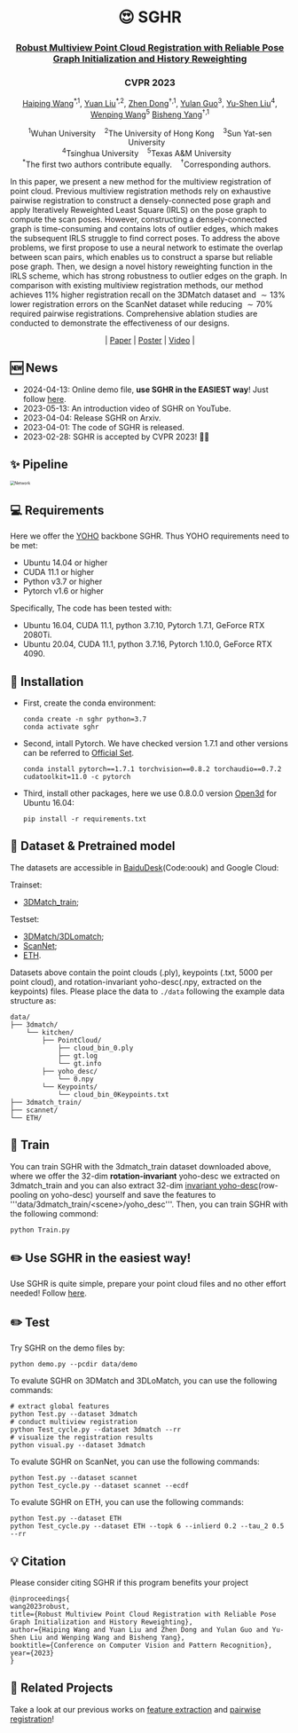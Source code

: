 <h1 align="center"> <p>😍 SGHR</p></h1>
<h3 align="center">
<a href="https://arxiv.org/abs/2304.00467" target="_blank">Robust Multiview Point Cloud Registration with Reliable Pose Graph Initialization and History Reweighting</a>
</h3>

<h3 align="center">
CVPR 2023
</h3>

<p align="center">
<a href="https://hpwang-whu.github.io/" target="_blank">Haiping Wang</a><sup>*,1</sup>, 
<a href="https://liuyuan-pal.github.io/" target="_blank">Yuan Liu</a><sup>*,2</sup>,
<a href="https://dongzhenwhu.github.io/" target="_blank">Zhen Dong</a><sup>&dagger;,1</sup>, 
<a href="http://yulanguo.me/" target="_blank">Yulan Guo</a><sup>3</sup>,
<a href="https://yushen-liu.github.io/" target="_blank">Yu-Shen Liu</a><sup>4</sup>,
<a href="https://www.cs.hku.hk/people/academic-staff/wenping" target="_blank">Wenping Wang</a><sup>5</sup>
<a href="https://3s.whu.edu.cn/info/1025/1415.htm" target="_blank">Bisheng Yang</a><sup>&dagger;,1</sup> <br>
</p>

<p align="center">
<sup>1</sup>Wuhan University &nbsp;&nbsp; 
<sup>2</sup>The University of Hong Kong &nbsp;&nbsp; 
<sup>3</sup>Sun Yat-sen University &nbsp;&nbsp; <br>
<sup>4</sup>Tsinghua University &nbsp;&nbsp; 
<sup>5</sup>Texas A&M University &nbsp;&nbsp; <br>
<sup>*</sup>The first two authors contribute equally. &nbsp;&nbsp; 
<sup>&dagger;</sup>Corresponding authors. &nbsp;&nbsp; 
</p>

In this paper, we present a new method for the multiview registration of point cloud. Previous multiview registration methods rely on exhaustive pairwise registration to construct a densely-connected pose graph and apply Iteratively Reweighted Least Square (IRLS) on the pose graph to compute the scan poses. However, constructing a densely-connected graph is time-consuming and contains lots of outlier edges, which makes the subsequent IRLS struggle to find correct poses. To address the above problems, we first propose to use a neural network to estimate the overlap between scan pairs, which enables us to construct a sparse but reliable pose graph. Then, we design a novel history reweighting function in the IRLS scheme, which has strong robustness to outlier edges on the graph. In comparison with existing multiview registration methods, our method achieves $11$\% higher registration recall on the 3DMatch dataset and $\sim13$\% lower registration errors on the ScanNet dataset while reducing $\sim70$\% required pairwise registrations. Comprehensive ablation studies are conducted to demonstrate the effectiveness of our designs.

<p align="center">
 | 
<a href="https://arxiv.org/abs/2304.00467" target="_blank">Paper</a> | 
<a href="./utils/media/sghr_poster.png" target="_blank">Poster</a> | 
<a href="https://www.youtube.com/watch?v=TGoCD4QqKEg" target="_blank">Video</a>
 | 
</p>

## 🆕 News
- 2024-04-13: Online demo file, **use SGHR in the EASIEST way**! Just follow [here](data/Readme.md).
- 2023-05-13: An introduction video of SGHR on YouTube.
- 2023-04-04: Release SGHR on Arxiv. 
- 2023-04-01: The code of SGHR is released.
- 2023-02-28: SGHR is accepted by CVPR 2023! 🎉🎉

## ✨ Pipeline

<img src="utils/media/pipeline.png" alt="Network" style="zoom:50%;">

## 💻 Requirements
Here we offer the [YOHO](https://github.com/HpWang-whu/YOHO) backbone SGHR. Thus YOHO requirements need to be met:
- Ubuntu 14.04 or higher
- CUDA 11.1 or higher
- Python v3.7 or higher
- Pytorch v1.6 or higher

Specifically, The code has been tested with:
- Ubuntu 16.04, CUDA 11.1, python 3.7.10, Pytorch 1.7.1, GeForce RTX 2080Ti.
- Ubuntu 20.04, CUDA 11.1, python 3.7.16, Pytorch 1.10.0, GeForce RTX 4090.

## 🔧 Installation
- First, create the conda environment:
  ```
  conda create -n sghr python=3.7
  conda activate sghr
  ```

- Second, intall Pytorch. We have checked version 1.7.1 and other versions can be referred to [Official Set](https://pytorch.org/get-started/previous-versions/).
  ```
  conda install pytorch==1.7.1 torchvision==0.8.2 torchaudio==0.7.2 cudatoolkit=11.0 -c pytorch
  ```

- Third, install other packages, here we use 0.8.0.0 version [Open3d](http://www.open3d.org/) for Ubuntu 16.04:
  ```
  pip install -r requirements.txt
  ```

## 💾 Dataset & Pretrained model
The datasets are accessible in [BaiduDesk](https://pan.baidu.com/s/1FcAPjmrsJ6EEPLbtf85Irw)(Code:oouk) and Google Cloud:

Trainset: 
- [3DMatch_train](https://drive.google.com/file/d/1ObVWsvZ0IyjWRBaCdQb_1BZOmKINht5A/view?usp=sharing);

Testset:
- [3DMatch/3DLomatch](https://drive.google.com/file/d/1T9fyU2XAYmXwiWZif--j5gP9G8As5cxn/view?usp=sharing);
- [ScanNet](https://drive.google.com/file/d/1GM6ePDDqZ3awJOZpctd3nqy1VgazV6CD/view?usp=sharing);
- [ETH](https://drive.google.com/file/d/1MW8SV44fuFTS5b2XrdADaqH5xRf3sLMk/view?usp=sharing).

Datasets above contain the point clouds (.ply), keypoints (.txt, 5000 per point cloud), and rotation-invariant yoho-desc(.npy, extracted on the keypoints) files. Please place the data to ```./data``` following the example data structure as:

```
data/
├── 3dmatch/
    └── kitchen/
        ├── PointCloud/
            ├── cloud_bin_0.ply
            ├── gt.log
            └── gt.info
        ├── yoho_desc/
            └── 0.npy
        └── Keypoints/
            └── cloud_bin_0Keypoints.txt
├── 3dmatch_train/
├── scannet/
└── ETH/
```

## 🚅 Train
You can train SGHR with the 3dmatch_train dataset downloaded above, where we offer the 32-dim **rotation-invariant** yoho-desc we extracted on 3dmatch_train and you can also extract 32-dim [invariant yoho-desc](https://github.com/HpWang-whu/YOHO)(row-pooling on yoho-desc) yourself and save the features to '''data/3dmatch_train/\<scene\>/yoho_desc'''.
Then, you can train SGHR with the following commond:
```
python Train.py
```

## ✏️ Use SGHR in the easiest way!
Use SGHR is quite simple, prepare your point cloud files and no other effort needed!
Follow [here](data/Readme.md).

## ✏️ Test
Try SGHR on the demo files by:
```
python demo.py --pcdir data/demo
```

To evalute SGHR on 3DMatch and 3DLoMatch, you can use the following commands:
```
# extract global features
python Test.py --dataset 3dmatch
# conduct multiview registration
python Test_cycle.py --dataset 3dmatch --rr
# visualize the registration results
python visual.py --dataset 3dmatch
```

To evalute SGHR on ScanNet, you can use the following commands:
```
python Test.py --dataset scannet
python Test_cycle.py --dataset scannet --ecdf
```

To evalute SGHR on ETH, you can use the following commands:
```
python Test.py --dataset ETH
python Test_cycle.py --dataset ETH --topk 6 --inlierd 0.2 --tau_2 0.5 --rr
```


## 💡 Citation

Please consider citing SGHR if this program benefits your project
```
@inproceedings{
wang2023robust,
title={Robust Multiview Point Cloud Registration with Reliable Pose Graph Initialization and History Reweighting},
author={Haiping Wang and Yuan Liu and Zhen Dong and Yulan Guo and Yu-Shen Liu and Wenping Wang and Bisheng Yang},
booktitle={Conference on Computer Vision and Pattern Recognition},
year={2023}
}
```

## 🔗 Related Projects
Take a look at our previous works on [feature extraction](https://github.com/HpWang-whu/YOHO) and [pairwise registration](https://github.com/HpWang-whu/RoReg)!